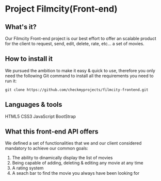  # Project Filmcity(Front-end)

 ## What's it?

Our Filmcity Front-end project is our best effort to offer an scalable product for the client to request, send, edit, delete, rate, etc... a set of movies.

 ## How to install it

We pursued the ambition to make it easy & quick to use, therefore you only need the following Git command to install all the requirements you need to run it:

``git clone https://github.com/checkmyprojects/filmcity-frontend.git``

 ## Languages & tools

HTML5
CSS3
JavaScript
BootStrap

 ## What this front-end API offers

We defined a set of functionalities that we and our client considered mandatory to achieve our common goals:

 1. The ability to dinamically display the list of movies
 2. Being capable of adding, deleting & editing any movie at any time
 3. A rating system
 4. A seach bar to find the movie you always have been looking for